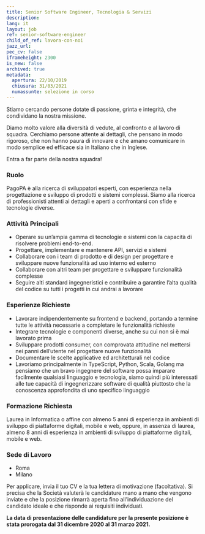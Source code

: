 ```yaml
---
title: Senior Software Engineer, Tecnologia & Servizi
description:
lang: it
layout: job
ref: senior-software-engineer
child_of_ref: lavora-con-noi
jazz_url: 
pec_cv: false
iframeheight: 2300
is_new: false
archived: true
metadata:
  apertura: 22/10/2019
  chiusura: 31/03/2021
  numassunte: selezione in corso
---
```


Stiamo cercando persone dotate di passione, grinta e integrità, che condividano la nostra missione.

Diamo molto valore alla diversità di vedute, al confronto e al lavoro di squadra. Cerchiamo persone attente ai dettagli, che pensano in modo rigoroso, che non hanno paura di innovare e che amano comunicare in modo semplice ed efficace sia in Italiano che in Inglese.

Entra a far parte della nostra squadra!

### Ruolo

PagoPA è alla ricerca di sviluppatori esperti, con esperienza nella progettazione e sviluppo di prodotti e sistemi complessi. Siamo alla ricerca di professionisti attenti ai dettagli e aperti a confrontarsi con sfide e tecnologie diverse.

### Attività Principali

- Operare su un’ampia gamma di tecnologie e sistemi con la capacità di risolvere problemi end-to-end.
- Progettare, implementare e mantenere API, servizi e sistemi
- Collaborare con i team di prodotto e di design per progettare e sviluppare nuove funzionalità ad uso interno ed esterno
- Collaborare con altri team per progettare e sviluppare funzionalità complesse
- Seguire alti standard ingegneristici e contribuire a garantire l’alta qualità del codice su tutti i progetti in cui andrai a lavorare

### Esperienze Richieste

- Lavorare indipendentemente su frontend e backend, portando a termine tutte le attività necessarie a completare le funzionalità richieste
- Integrare tecnologie e componenti diverse, anche su cui non si è mai lavorato prima
- Sviluppare prodotti consumer, con comprovata attitudine nel mettersi nei panni dell’utente nel progettare nuove funzionalità
- Documentare le scelte applicative ed architetturali nel codice
- Lavoriamo principalmente in TypeScript, Python, Scala, Golang ma pensiamo che un bravo ingegnere del software possa imparare facilmente qualsiasi linguaggio e tecnologia, siamo quindi più interessati alle tue capacità di ingegnerizzare software di qualità piuttosto che la conoscenza approfondita di uno specifico linguaggio

### Formazione Richiesta

Laurea in Informatica o affine con almeno 5 anni di esperienza in ambienti di sviluppo di piattaforme digitali, mobile e web, oppure, in assenza di laurea, almeno 8 anni di esperienza in ambienti di sviluppo di piattaforme digitali, mobile e web.

### Sede di Lavoro

- Roma
- Milano

Per applicare, invia il tuo CV e la tua lettera di motivazione (facoltativa). Si precisa che la Società valuterà le candidature mano a mano che vengono inviate e che la posizione rimarrà aperta fino all’individuazione del candidato ideale e che risponde ai requisiti individuati.

**La data di presentazione delle candidature per la presente posizione è stata prorogata dal 31 dicembre 2020 al 31 marzo 2021.**

